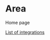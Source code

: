 # Area

Home page

[List of integrations](https://rezarahemtola.notion.site/Area-Integrations-f382af642ddb49d4b5a52e3fc307bfd9)
